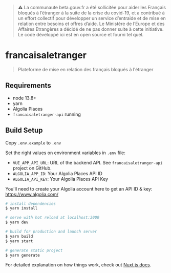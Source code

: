 > :warning: La communaute beta.gouv.fr a été sollicitée pour aider les Français bloqués à l’étranger à la suite de la crise du covid-19, et a contribué à un effort collectif pour développer un service d’entraide et de mise en relation entre besoins et offres d’aide. Le Ministère de l’Europe et des Affaires Etrangères a décidé de ne pas donner suite à cette initiative. Le code développé ici est en open source et fourni tel quel.

# francaisaletranger

> Plateforme de mise en relation des français bloqués à l&#39;étranger

## Requirements

- node 13.8+
- yarn
- Algolia Places
- `francaisaletranger-api` running

## Build Setup

Copy `.env.example` to `.env`

Set the right values on environment variables in `.env` file:
- `VUE_APP_API_URL`: URL of the backend API. See `francaisaletranger-api` project on GitHub.
- `ALGOLIA_APP_ID`: Your Algolia Places API ID 
- `ALGOLIA_API_KEY`: Your Algolia Places API Key

You'll need to create your Algolia account here to get an API ID & key: https://www.algolia.com/
 
```bash
# install dependencies
$ yarn install

# serve with hot reload at localhost:3000
$ yarn dev

# build for production and launch server
$ yarn build
$ yarn start

# generate static project
$ yarn generate
```

For detailed explanation on how things work, check out [Nuxt.js docs](https://nuxtjs.org).


